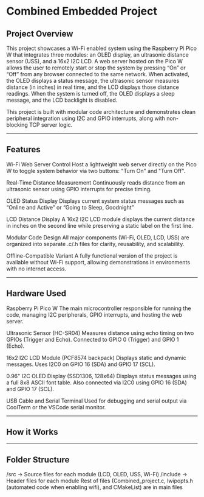 # Combined Embedded Project
## Project Overview
This project showcases a Wi-Fi enabled system using the Raspberry Pi Pico W that integrates three modules: an OLED display, an ultrasonic distance sensor (USS), and a 16x2 I2C LCD. A web server hosted on the Pico W allows the user to remotely start or stop the system by pressing “On” or “Off” from any browser connected to the same network. When activated, the OLED displays a status message, the ultrasonic sensor measures distance (in inches) in real time, and the LCD displays those distance readings. When the system is turned off, the OLED displays a sleep message, and the LCD backlight is disabled.

This project is built with modular code architecture and demonstrates clean peripheral integration using I2C and GPIO interrupts, along with non-blocking TCP server logic.

---

## Features
Wi-Fi Web Server Control
Host a lightweight web server directly on the Pico W to toggle system behavior via two buttons: "Turn On" and "Turn Off".

Real-Time Distance Measurement
Continuously reads distance from an ultrasonic sensor using GPIO interrupts for precise timing.

OLED Status Display
Displays current system status messages such as “Online and Active” or “Going to Sleep, Goodnight”

LCD Distance Display
A 16x2 I2C LCD module displays the current distance in inches on the second line while preserving a static label on the first line.

Modular Code Design
All major components (Wi-Fi, OLED, LCD, USS) are organized into separate .c/.h files for clarity, reusability, and scalability.

Offline-Compatible Variant
A fully functional version of the project is available without Wi-Fi support, allowing demonstrations in environments with no internet access.

----

## Hardware Used

Raspberry Pi Pico W
The main microcontroller responsible for running the code, managing I2C peripherals, GPIO interrupts, and hosting the web server.

Ultrasonic Sensor (HC-SR04)
Measures distance using echo timing on two GPIOs (Trigger and Echo). Connected to GPIO 0 (Trigger) and GPIO 1 (Echo).

16x2 I2C LCD Module (PCF8574 backpack)
Displays static and dynamic messages. Uses I2C0 on GPIO 16 (SDA) and GPIO 17 (SCL).

0.96" I2C OLED Display (SSD1306, 128x64)
Displays status messages using a full 8x8 ASCII font table. Also connected via I2C0 using GPIO 16 (SDA) and GPIO 17 (SCL).

USB Cable and Serial Terminal
Used for debugging and serial output via CoolTerm or the VSCode serial monitor.

-----

## How it Works


----


## Folder Structure

/src        → Source files for each module (LCD, OLED, USS, Wi-Fi)
/include    → Header files for each module
Rest of files (Combined_project.c, lwipopts.h (automated code when enabling wifi), and CMakeList) are in main files
